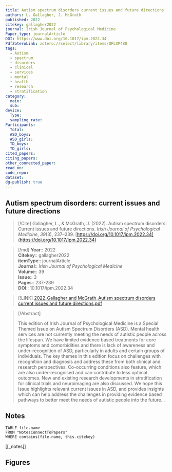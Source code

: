 ```yaml
---
title: Autism spectrum disorders current issues and future directions
authors: L. Gallagher, J. McGrath
published: 2022
citekey: gallagher2022
journal: Irish Journal of Psychological Medicine
Paper_type: journalArticle
DOI: https://www.doi.org/10.1017/ipm.2022.34
PdfZoteroLink: zotero://select/library/items/QFLXP4BD
tags:
  - Autism
  - spectrum
  - disorders
  - clinical
  - services
  - mental
  - health
  - research
  - stratification
category:
  main: 
  sub: 
device:
  Type: 
  sampling_rate: 
Participants:
  Total: 
  ASD_boys: 
  ASD_girls: 
  TD_boys: 
  TD_girls: 
cited_papers: 
citing_papers: 
other_connected_paper: 
read_on: 
code_repo: 
dataset: 
dg-publish: true
---
```


## Autism spectrum disorders: current issues and future directions

> [!Cite]
> Gallagher, L., & McGrath, J. (2022). Autism spectrum disorders: Current issues and future directions. _Irish Journal of Psychological Medicine_, _39_(3), 237–239. [https://doi.org/10.1017/ipm.2022.34](https://doi.org/10.1017/ipm.2022.34)


>[!md]
> **Year**:: 2022   
> **Citekey**:: gallagher2022  
> **itemType**:: journalArticle  
> **Journal**:: *Irish Journal of Psychological Medicine*  
> **Volume**:: 39  
> **Issue**:: 3   
> **Pages**:: 237-239  
> **DOI**:: 10.1017/ipm.2022.34    

> [!LINK] 
> [2022_Gallagher and McGrath_Autism spectrum disorders current issues and future directions.pdf](zotero://select/library/items/9U4LS45I)

> [!Abstract]
>
> This edition of Irish Journal of Psychological Medicine is a Special Themed Issue on Autism Spectrum Disorders (ASD). Mental health services are not currently meeting the needs of autistic people across the lifespan. We have limited evidence based treatments for core symptoms and comorbidities and there is lack of awareness and under-recognition of ASD, particularly in adults and certain groups of individuals. The key themes in this edition focus on challenges with recognition and diagnosis and address these from both clinical and research perspectives. Co-occurring conditions also feature, which are also under-recognised and can contribute to less optimal outcomes. New and existing research developments in stratification for clinical trials and neuroimaging are also discussed. We hope this Issue highlights relevant current issues in ASD, and provides insights which can help address the challenges in providing evidence based pathways to better meet the needs of autistic people into the future.
>.
> 


## Notes

```dataview 
TABLE file.name 
FROM "NotesConnectToPapers" 
WHERE contains(file.name, this.citekey)
```

[[_notes]]

## Figures

